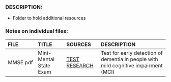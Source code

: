 ### DESCRIPTION:

- Folder to hold additional resources

### Notes on individual files:


| FILE     | TITLE                  | SOURCES                                                             | DESCRIPTION                                                                         |
| :------- | :--------------------- | :------------------------------------------------------------------ | :---------------------------------------------------------------------------------- |
| MMSE.pdf | Mini-Mental State Exam | [TEST](https://www.dementiacarecentral.com/mini-mental-state-exam/) [RESEARCH](https://pubmed.ncbi.nlm.nih.gov/34313331/) | Test for early detection of dementia in people with mild cognitive impairment (MCI) |
